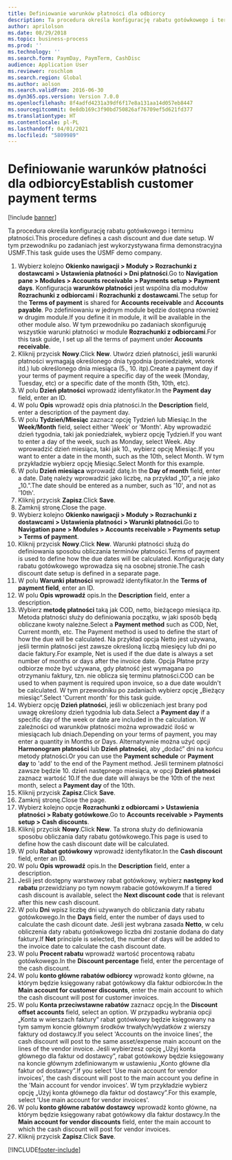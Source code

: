 ```yaml
---
title: Definiowanie warunków płatności dla odbiorcy
description: Ta procedura określa konfigurację rabatu gotówkowego i terminu płatności.
author: aprilolson
ms.date: 08/29/2018
ms.topic: business-process
ms.prod: ''
ms.technology: ''
ms.search.form: PaymDay, PaymTerm, CashDisc
audience: Application User
ms.reviewer: roschlom
ms.search.region: Global
ms.author: aolson
ms.search.validFrom: 2016-06-30
ms.dyn365.ops.version: Version 7.0.0
ms.openlocfilehash: 8f4adfd4231a39df6f17e8a131aa14d057eb8447
ms.sourcegitcommit: 0e8db169c3f90bd750826af76709ef5d621fd377
ms.translationtype: HT
ms.contentlocale: pl-PL
ms.lasthandoff: 04/01/2021
ms.locfileid: "5809989"
---
```

# <a name="establish-customer-payment-terms"></a><span data-ttu-id="f7d08-103">Definiowanie warunków płatności dla odbiorcy</span><span class="sxs-lookup"><span data-stu-id="f7d08-103">Establish customer payment terms</span></span>

[!include [banner](../../includes/banner.md)]

<span data-ttu-id="f7d08-104">Ta procedura określa konfigurację rabatu gotówkowego i terminu płatności.</span><span class="sxs-lookup"><span data-stu-id="f7d08-104">This procedure defines a cash discount and due date setup.</span></span> <span data-ttu-id="f7d08-105">W tym przewodniku po zadaniach jest wykorzystywana firma demonstracyjna USMF.</span><span class="sxs-lookup"><span data-stu-id="f7d08-105">This task guide uses the USMF demo company.</span></span>

1. <span data-ttu-id="f7d08-106">Wybierz kolejno **Okienko nawigacji > Moduły > Rozrachunki z dostawcami > Ustawienia płatności > Dni płatności**.</span><span class="sxs-lookup"><span data-stu-id="f7d08-106">Go to **Navigation pane > Modules > Accounts receivable > Payments setup > Payment days**.</span></span> <span data-ttu-id="f7d08-107">Konfiguracja **warunków płatności** jest wspólna dla modułów **Rozrachunki z odbiorcami** i **Rozrachunki z dostawcami**.</span><span class="sxs-lookup"><span data-stu-id="f7d08-107">The setup for the **Terms of payment** is shared for **Accounts receivable** and **Accounts payable**.</span></span> <span data-ttu-id="f7d08-108">Po zdefiniowaniu w jednym module będzie dostępna również w drugim module.</span><span class="sxs-lookup"><span data-stu-id="f7d08-108">If you define it in module, it will be available in the other module also.</span></span> <span data-ttu-id="f7d08-109">W tym przewodniku po zadaniach skonfiguruję wszystkie warunki płatności w module **Rozrachunki z odbiorcami**.</span><span class="sxs-lookup"><span data-stu-id="f7d08-109">For this task guide, I set up all the terms of payment under **Accounts receivable**.</span></span>
2. <span data-ttu-id="f7d08-110">Kliknij przycisk **Nowy**.</span><span class="sxs-lookup"><span data-stu-id="f7d08-110">Click **New**.</span></span> <span data-ttu-id="f7d08-111">Utwórz dzień płatności, jeśli warunki płatności wymagają określonego dnia tygodnia (poniedziałek, wtorek itd.) lub określonego dnia miesiąca (5., 10. itp).</span><span class="sxs-lookup"><span data-stu-id="f7d08-111">Create a payment day if your terms of payment require a specific day of the week (Monday, Tuesday, etc) or a specific date of the month (5th, 10th, etc).</span></span> 
3. <span data-ttu-id="f7d08-112">W polu **Dzień płatności** wprowadź identyfikator.</span><span class="sxs-lookup"><span data-stu-id="f7d08-112">In the **Payment day** field, enter an ID.</span></span>
4. <span data-ttu-id="f7d08-113">W polu **Opis** wprowadź opis dnia płatności.</span><span class="sxs-lookup"><span data-stu-id="f7d08-113">In the **Description** field, enter a description of the payment day.</span></span>
5. <span data-ttu-id="f7d08-114">W polu **Tydzień/Miesiąc** zaznacz opcję Tydzień lub Miesiąc.</span><span class="sxs-lookup"><span data-stu-id="f7d08-114">In the **Week/Month** field, select either 'Week' or 'Month'.</span></span> <span data-ttu-id="f7d08-115">Aby wprowadzić dzień tygodnia, taki jak poniedziałek, wybierz opcję Tydzień.</span><span class="sxs-lookup"><span data-stu-id="f7d08-115">If you want to enter a day of the week, such as Monday, select Week.</span></span> <span data-ttu-id="f7d08-116">Aby wprowadzić dzień miesiąca, taki jak 10., wybierz opcję Miesiąc.</span><span class="sxs-lookup"><span data-stu-id="f7d08-116">If you want to enter a date in the month, such as the 10th, select Month.</span></span> <span data-ttu-id="f7d08-117">W tym przykładzie wybierz opcję Miesiąc.</span><span class="sxs-lookup"><span data-stu-id="f7d08-117">Select Month for this example.</span></span> 
6. <span data-ttu-id="f7d08-118">W polu **Dzień miesiąca** wprowadź datę.</span><span class="sxs-lookup"><span data-stu-id="f7d08-118">In the **Day of month** field, enter a date.</span></span> <span data-ttu-id="f7d08-119">Datę należy wprowadzić jako liczbę, na przykład „10”, a nie jako „10.”.</span><span class="sxs-lookup"><span data-stu-id="f7d08-119">The date should be entered as a number, such as '10', and not as '10th'.</span></span> 
7. <span data-ttu-id="f7d08-120">Kliknij przycisk **Zapisz**.</span><span class="sxs-lookup"><span data-stu-id="f7d08-120">Click **Save**.</span></span>
8. <span data-ttu-id="f7d08-121">Zamknij stronę.</span><span class="sxs-lookup"><span data-stu-id="f7d08-121">Close the page.</span></span>
9. <span data-ttu-id="f7d08-122">Wybierz kolejno **Okienko nawigacji > Moduły > Rozrachunki z dostawcami > Ustawienia płatności > Warunki płatności**.</span><span class="sxs-lookup"><span data-stu-id="f7d08-122">Go to **Navigation pane > Modules > Accounts receivable > Payments setup > Terms of payment**.</span></span>
10. <span data-ttu-id="f7d08-123">Kliknij przycisk **Nowy**.</span><span class="sxs-lookup"><span data-stu-id="f7d08-123">Click **New**.</span></span> <span data-ttu-id="f7d08-124">Warunki płatności służą do definiowania sposobu obliczania terminów płatności.</span><span class="sxs-lookup"><span data-stu-id="f7d08-124">Terms of payment is used to define how the due dates will be calculated.</span></span> <span data-ttu-id="f7d08-125">Konfigurację daty rabatu gotówkowego wprowadza się na osobnej stronie.</span><span class="sxs-lookup"><span data-stu-id="f7d08-125">The cash discount date setup is defined in a separate page.</span></span> 
11. <span data-ttu-id="f7d08-126">W polu **Warunki płatności** wprowadź identyfikator.</span><span class="sxs-lookup"><span data-stu-id="f7d08-126">In the **Terms of payment field**, enter an ID.</span></span>
12. <span data-ttu-id="f7d08-127">W polu **Opis wprowadź** opis.</span><span class="sxs-lookup"><span data-stu-id="f7d08-127">In the **Description** field, enter a description.</span></span>
13. <span data-ttu-id="f7d08-128">Wybierz **metodę płatności** taką jak COD, netto, bieżącego miesiąca itp. Metoda płatności służy do definiowania początku, w jaki sposób będą obliczane kwoty należne.</span><span class="sxs-lookup"><span data-stu-id="f7d08-128">Select a **Payment method** such as COD, Net, Current month, etc. The Payment method is used to define the start of how the due will be calculated.</span></span> <span data-ttu-id="f7d08-129">Na przykład opcja Netto jest używana, jeśli termin płatności jest zawsze określoną liczbą miesięcy lub dni po dacie faktury.</span><span class="sxs-lookup"><span data-stu-id="f7d08-129">For example, Net is used if the due date is always a set number of months or days after the invoice date.</span></span> <span data-ttu-id="f7d08-130">Opcja Płatne przy odbiorze może być używana, gdy płatność jest wymagana po otrzymaniu faktury, tzn. nie oblicza się terminu płatności.</span><span class="sxs-lookup"><span data-stu-id="f7d08-130">COD can be used to when payment is required upon invoice, so a due date wouldn't be calculated.</span></span> <span data-ttu-id="f7d08-131">W tym przewodniku po zadaniach wybierz opcję „Bieżący miesiąc”.</span><span class="sxs-lookup"><span data-stu-id="f7d08-131">Select 'Current month' for this task guide.</span></span>  
14. <span data-ttu-id="f7d08-132">Wybierz opcję **Dzień płatności**, jeśli w obliczeniach jest brany pod uwagę określony dzień tygodnia lub data.</span><span class="sxs-lookup"><span data-stu-id="f7d08-132">Select a **Payment day** if a specific day of the  week or date are included in the calculation.</span></span> <span data-ttu-id="f7d08-133">W zależności od warunków płatności można wprowadzić ilość w miesiącach lub dniach.</span><span class="sxs-lookup"><span data-stu-id="f7d08-133">Depending on your terms of payment, you may enter a quantity in Months or Days.</span></span> <span data-ttu-id="f7d08-134">Alternatywnie można użyć opcji **Harmonogram płatności** lub **Dzień płatności**, aby „dodać” dni na końcu metody płatności.</span><span class="sxs-lookup"><span data-stu-id="f7d08-134">Or you can use the **Payment schedule** or **Payment day** to 'add' to the end of the Payment method.</span></span> <span data-ttu-id="f7d08-135">Jeśli terminem płatności zawsze będzie 10. dzień następnego miesiąca, w opcji **Dzień płatności** zaznacz wartość 10.</span><span class="sxs-lookup"><span data-stu-id="f7d08-135">If the due date will always be the 10th of the next month, select a **Payment day** of the 10th.</span></span> 
15. <span data-ttu-id="f7d08-136">Kliknij przycisk **Zapisz**.</span><span class="sxs-lookup"><span data-stu-id="f7d08-136">Click **Save**.</span></span>
16. <span data-ttu-id="f7d08-137">Zamknij stronę.</span><span class="sxs-lookup"><span data-stu-id="f7d08-137">Close the page.</span></span>
17. <span data-ttu-id="f7d08-138">Wybierz kolejno opcje **Rozrachunki z odbiorcami > Ustawienia płatności > Rabaty gotówkowe**.</span><span class="sxs-lookup"><span data-stu-id="f7d08-138">Go to **Accounts receivable > Payments setup > Cash discounts**.</span></span>
18. <span data-ttu-id="f7d08-139">Kliknij przycisk **Nowy**.</span><span class="sxs-lookup"><span data-stu-id="f7d08-139">Click **New**.</span></span> <span data-ttu-id="f7d08-140">Ta strona służy do definiowania sposobu obliczania daty rabatu gotówkowego.</span><span class="sxs-lookup"><span data-stu-id="f7d08-140">This page is used to define how the cash discount date will be calculated.</span></span> 
19. <span data-ttu-id="f7d08-141">W polu **Rabat gotówkowy** wprowadź identyfikator.</span><span class="sxs-lookup"><span data-stu-id="f7d08-141">In the **Cash discount** field, enter an ID.</span></span>
20. <span data-ttu-id="f7d08-142">W polu **Opis wprowadź** opis.</span><span class="sxs-lookup"><span data-stu-id="f7d08-142">In the **Description** field, enter a description.</span></span>
21. <span data-ttu-id="f7d08-143">Jeśli jest dostępny warstwowy rabat gotówkowy, wybierz **następny kod rabatu** przewidziany po tym nowym rabacie gotówkowym.</span><span class="sxs-lookup"><span data-stu-id="f7d08-143">If a tiered cash discount is available, select the **Next discount code** that is relevant after this new cash discount.</span></span>
22. <span data-ttu-id="f7d08-144">W polu **Dni** wpisz liczbę dni używanych do obliczania daty rabatu gotówkowego.</span><span class="sxs-lookup"><span data-stu-id="f7d08-144">In the **Days** field, enter the number of days used to calculate the cash dicount date.</span></span> <span data-ttu-id="f7d08-145">Jeśli jest wybrana zasada **Netto**, w celu obliczenia daty rabatu gotówkowego liczba dni zostanie dodana do daty faktury.</span><span class="sxs-lookup"><span data-stu-id="f7d08-145">If **Net** principle is selected, the number of days will be added to the invoice date to calculate the cash discount date.</span></span>  
23. <span data-ttu-id="f7d08-146">W polu **Procent rabatu** wprowadź wartość procentową rabatu gotówkowego.</span><span class="sxs-lookup"><span data-stu-id="f7d08-146">In the **Discount percentage** field, enter the percentage of the cash discount.</span></span>
24. <span data-ttu-id="f7d08-147">W polu **konto główne rabatów odbiorcy** wprowadź konto główne, na którym będzie księgowany rabat gotówkowy dla faktur odbiorców.</span><span class="sxs-lookup"><span data-stu-id="f7d08-147">In the **Main account for customer discounts**, enter the main account to which the cash discount will post for customer invoices.</span></span>
25. <span data-ttu-id="f7d08-148">W polu **Konta przeciwstawne rabatów** zaznacz opcję.</span><span class="sxs-lookup"><span data-stu-id="f7d08-148">In the **Discount offset accounts** field, select an option.</span></span> <span data-ttu-id="f7d08-149">W przypadku wybrania opcji „Konta w wierszach faktury” rabat gotówkowy będzie księgowany na tym samym koncie głównym środków trwałych/wydatków z wierszy faktury od dostawcy.</span><span class="sxs-lookup"><span data-stu-id="f7d08-149">If you select 'Accounts on the invoice lines', the cash discount will post to the same asset/expense main account on the lines of the vendor invoice.</span></span> <span data-ttu-id="f7d08-150">Jeśli wybierzesz opcję „Użyj konta głównego dla faktur od dostawcy”, rabat gotówkowy będzie księgowany na koncie głównym zdefiniowanym w ustawieniu „Konto główne dla faktur od dostawcy”.</span><span class="sxs-lookup"><span data-stu-id="f7d08-150">If you select 'Use main account for vendor invoices', the cash discount will post to the main account you define in the 'Main account for vendor invoices'.</span></span> <span data-ttu-id="f7d08-151">W tym przykładzie wybierz opcję „Użyj konta głównego dla faktur od dostawcy”.</span><span class="sxs-lookup"><span data-stu-id="f7d08-151">For this example, select 'Use main account for vendor invoices'.</span></span> 
26. <span data-ttu-id="f7d08-152">W polu **konto główne rabatów dostawcy** wprowadź konto główne, na którym będzie księgowany rabat gotówkowy dla faktur dostawcy.</span><span class="sxs-lookup"><span data-stu-id="f7d08-152">In the **Main account for vendor discounts** field, enter the main account to which the cash discount will post for vendor invoices.</span></span>
27. <span data-ttu-id="f7d08-153">Kliknij przycisk **Zapisz**.</span><span class="sxs-lookup"><span data-stu-id="f7d08-153">Click **Save**.</span></span>



[!INCLUDE[footer-include](../../../includes/footer-banner.md)]